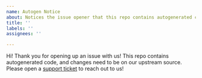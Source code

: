 ```yaml
---
name: Autogen Notice
about: Notices the issue opener that this repo contains autogenerated code
title: ''
labels: ''
assignees: ''

---
```


Hi! Thank you for opening up an issue with us! This repo contains autogenerated code, and changes need to be on our upstream source. Please open a [support ticket](https://support.bandwidth.com/) to reach out to us!
